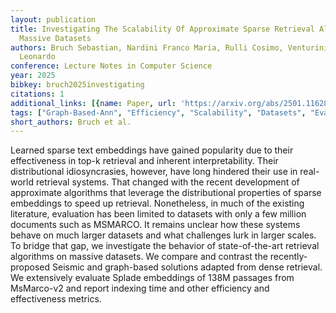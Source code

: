 ```yaml
---
layout: publication
title: Investigating The Scalability Of Approximate Sparse Retrieval Algorithms To
  Massive Datasets
authors: Bruch Sebastian, Nardini Franco Maria, Rulli Cosimo, Venturini Rossano, Venuta
  Leonardo
conference: Lecture Notes in Computer Science
year: 2025
bibkey: bruch2025investigating
citations: 1
additional_links: [{name: Paper, url: 'https://arxiv.org/abs/2501.11628'}]
tags: ["Graph-Based-Ann", "Efficiency", "Scalability", "Datasets", "Evaluation"]
short_authors: Bruch et al.
---
```

Learned sparse text embeddings have gained popularity due to their
effectiveness in top-k retrieval and inherent interpretability. Their
distributional idiosyncrasies, however, have long hindered their use in
real-world retrieval systems. That changed with the recent development of
approximate algorithms that leverage the distributional properties of sparse
embeddings to speed up retrieval. Nonetheless, in much of the existing
literature, evaluation has been limited to datasets with only a few million
documents such as MSMARCO. It remains unclear how these systems behave on much
larger datasets and what challenges lurk in larger scales. To bridge that gap,
we investigate the behavior of state-of-the-art retrieval algorithms on massive
datasets. We compare and contrast the recently-proposed Seismic and graph-based
solutions adapted from dense retrieval. We extensively evaluate Splade
embeddings of 138M passages from MsMarco-v2 and report indexing time and other
efficiency and effectiveness metrics.